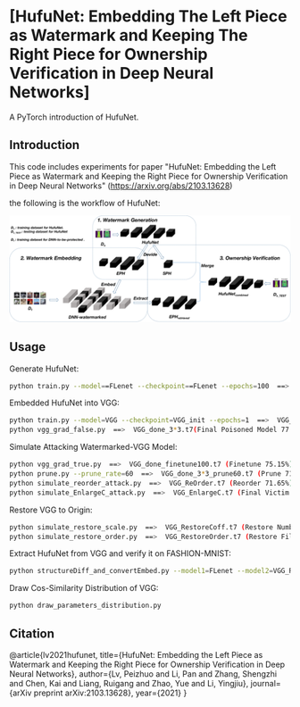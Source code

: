 # [HufuNet: Embedding The Left Piece as Watermark and Keeping The Right Piece for Ownership Verification in Deep Neural Networks]

A PyTorch introduction of HufuNet.


## Introduction
This code includes experiments for paper "HufuNet: Embedding the Left Piece as Watermark and Keeping the Right Piece for Ownership Verification in Deep Neural Networks" (https://arxiv.org/abs/2103.13628)

the following is the workflow of HufuNet:

![alt text](./resources/overview.png)

## Usage

Generate HufuNet:
```bash
python train.py --model==FLenet --checkpoint==FLenet --epochs=100  ==>  FLenet.t7 (92.60%)
```
Embedded HufuNet into VGG:
```bash
python train.py --model=VGG --checkpoint=VGG_init --epochs=1  ==>  VGG_init.t7 (39.59%)
python vgg_grad_false.py  ==>  VGG_done_3*3.t7(Final Poisoned Model 77.57%) 
```
Simulate Attacking Watermarked-VGG Model:
```bash
python vgg_grad_true.py  ==>  VGG_done_finetune100.t7 (Finetune 75.15%)
python prune.py --prune_rate=60  ==>  VGG_done_3*3_prune60.t7 (Prune 71.65%)
python simulate_reorder_attack.py  ==>  VGG_ReOrder.t7 (Reorder 71.65%)
python simulate_EnlargeC_attack.py  ==>  VGG_EnlargeC.t7 (Final Victim Model 71.65%)
```
Restore VGG to Origin:
```bash
python simulate_restore_scale.py  ==>  VGG_RestoreCoff.t7 (Restore Number Scale)
python simulate_restore_order.py  ==>  VGG_RestoreOrder.t7 (Restore Filters Position)
```
Extract HufuNet from VGG and verify it on FASHION-MNIST:
```bash
python structureDiff_and_convertEmbed.py --model1=FLenet --model2=VGG_RestoreOrder
```
Draw Cos-Similarity Distribution of VGG:
```bash
python draw_parameters_distribution.py
```
## Citation

@article{lv2021hufunet,
  title={HufuNet: Embedding the Left Piece as Watermark and Keeping the Right Piece for Ownership Verification in Deep Neural Networks},
  author={Lv, Peizhuo and Li, Pan and Zhang, Shengzhi and Chen, Kai and Liang, Ruigang and Zhao, Yue and Li, Yingjiu},
  journal={arXiv preprint arXiv:2103.13628},
  year={2021}
}
